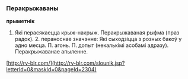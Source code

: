 ### Перакрыжаваны
**прыметнік**

1. Які перасякаецца крыж-накрыж. Перакрыжаваная рыфма (праз радок). 2. пераноснае значэнне: Які сыходзіцца з розных бакоў у адно месца. П. агонь. П. допыт (некалькімі асобамі адразу). Перакрыжаванае апыленне.

<a rel="author">[http://rv-blr.com/](http://rv-blr.com/slounik.jsp?letterId=0&maskId=0&pageId=2304)</a>
